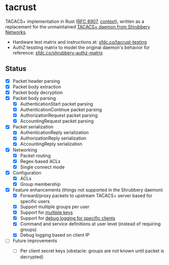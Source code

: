 # tacrust

TACACS+ implementation in Rust ([RFC 8907](https://www.rfc-editor.org/rfc/rfc8907.html), [context](https://salesforce.quip.com/ClnrA3p0oPbQ)), written as a replacement for the unmaintained [TACACS+ daemon from Shrubbery Networks](https://www.shrubbery.net/tac_plus/).

* Hardware test matrix and instructions at: [sfdc.co/tacrust-testing](https://sfdc.co/tacrust-testing)
* AuthZ tessting matrix to model the original daemon's behavior for reference: [sfdc.co/shrubbery-authz-matrix](https://sfdc.co/shrubbery-authz-matrix)

## Status

- [x] Packet header parsing
- [x] Packet body extraction
- [x] Packet body decryption
- [x] Packet body parsing
  - [x] AuthenticationStart packet parsing
  - [x] AuthenticationContinue packet parsing
  - [x] AuthorizationRequest packet parsing
  - [x] AccountingRequest packet parsing
- [x] Packet serialization
  - [x] AuthenticationReply serialization
  - [x] AuthorizationReply serialization
  - [x] AccountingReply serialization
- [x] Networking
  - [x] Packet routing
  - [x] Regex-based ACLs
  - [x] Single connect mode
- [x] Configuration
  - [x] ACLs
  - [x] Group membership
- [x] Feature enhancements (things not supported in the Shrubbery daemon)
  - [x] Forward/proxy packets to upstream TACACS+ server based for specific users
  - [x] Support multiple groups per user
  - [x] Support for [multiple keys](https://git.soma.salesforce.com/Kuleana/tacacs/pull/3)
  - [x] Support for [debug logging for specific clients](https://git.soma.salesforce.com/Kuleana/tacrust/pull/215)
  - [x] Command and service definitions at user level (instead of requiring groups)
  - [x] Debug logging based on client IP
- [ ] Future improvements
  - [ ] Per client secret keys (obstacle: groups are not known until packet is decrypted)

